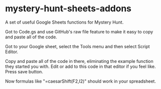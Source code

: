 # mystery-hunt-sheets-addons
A set of useful Google Sheets functions for Mystery Hunt.

Got to Code.gs and use GitHub's raw file feature to make it easy to copy and
paste all of the code.

Got to your Google sheet, select the Tools menu and then select Script Editor.

Copy and paste all of the code in there, eliminating the example function they
started you with. Edit or add to this code in that editor if you feel like.
Press save button.

Now formulas like "=caesarShift(F2,I2)" should work in your spreadsheet.
